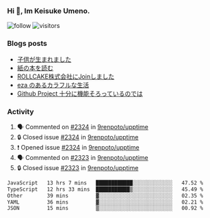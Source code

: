 ### Hi 👋, Im Keisuke Umeno.

<!--
**9renpoto/9renpoto** is a ✨ _special_ ✨ repository because its `README.md` (this file) appears on your GitHub profile.

Here are some ideas to get you started:

- 🔭 I’m currently working on ...
- 🌱 I’m currently learning ...
- 👯 I’m looking to collaborate on ...
- 🤔 I’m looking for help with ...
- 💬 Ask me about ...
- 📫 How to reach me: ...
- 😄 Pronouns: ...
- ⚡ Fun fact: ...
-->

![follow](https://img.shields.io/github/followers/9renpoto?label=Follow&style=social)
![visitors](https://komarev.com/ghpvc/?username=9renpoto&label=Profile%20views&color=0e75b6&style=flat)

### Blogs posts

<!-- BLOG-POST-LIST:START -->
- [子供が生まれました](https://9renpoto.win/entry/2024/04/18/hello-world)
- [紙の本を読む](https://9renpoto.win/entry/2024/02/25/reading-papar-book)
- [ROLLCAKE株式会社にJoinしました](https://9renpoto.win/entry/2024/02/11/join)
- [eza のあるカラフルな生活](https://9renpoto.win/entry/2024/02/01/eza)
- [Github Project 十分に機能そろっているのでは](https://9renpoto.win/entry/2024/01/14/gh-projects)
<!-- BLOG-POST-LIST:END -->

### Activity

<!--START_SECTION:activity-->
1. 🗣 Commented on [#2324](https://github.com/9renpoto/upptime/issues/2324#issuecomment-2110855647) in [9renpoto/upptime](https://github.com/9renpoto/upptime)
2. 🔒 Closed issue [#2324](https://github.com/9renpoto/upptime/issues/2324) in [9renpoto/upptime](https://github.com/9renpoto/upptime)
3. ❗ Opened issue [#2324](https://github.com/9renpoto/upptime/issues/2324) in [9renpoto/upptime](https://github.com/9renpoto/upptime)
4. 🗣 Commented on [#2323](https://github.com/9renpoto/upptime/issues/2323#issuecomment-2107324909) in [9renpoto/upptime](https://github.com/9renpoto/upptime)
5. 🔒 Closed issue [#2323](https://github.com/9renpoto/upptime/issues/2323) in [9renpoto/upptime](https://github.com/9renpoto/upptime)
<!--END_SECTION:activity-->

<!--START_SECTION:waka-->

```txt
JavaScript   13 hrs 7 mins   ████████████░░░░░░░░░░░░░   47.52 %
TypeScript   12 hrs 33 mins  ███████████▒░░░░░░░░░░░░░   45.49 %
Other        39 mins         ▓░░░░░░░░░░░░░░░░░░░░░░░░   02.35 %
YAML         36 mins         ▓░░░░░░░░░░░░░░░░░░░░░░░░   02.21 %
JSON         15 mins         ▒░░░░░░░░░░░░░░░░░░░░░░░░   00.92 %
```

<!--END_SECTION:waka-->
